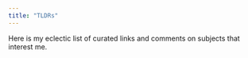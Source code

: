```yaml
---
title: "TLDRs"
---
```


Here is my eclectic list of curated links and comments on subjects that interest me.
